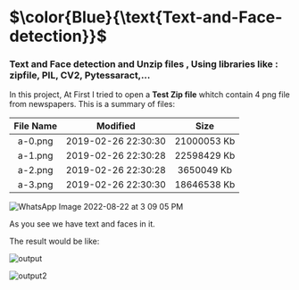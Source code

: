 # $\color{Blue}{\text{Text-and-Face-detection}}$
### Text and Face detection and Unzip files , Using libraries like : zipfile, PIL, CV2, Pytessaract,...

In this project, At First I tried to open a __Test Zip file__ whitch contain 4 png file from newspapers.  This is a summary of files:


| File Name  | Modified | Size | 
| :---: | :---: | :---: | 
| a-0.png  | 2019-02-26 22:30:30 | 21000053 Kb | 
| a-1.png |2019-02-26 22:30:28 | 22598429 Kb| 
| a-2.png | 2019-02-26 22:30:28 | 3650049 Kb| 
| a-3.png |  2019-02-26 22:30:30 | 18646538 Kb| 

![WhatsApp Image 2022-08-22 at 3 09 05 PM](https://user-images.githubusercontent.com/96078633/185903011-b0bdf2d3-45fc-4275-a8f3-8bb24dea9286.jpeg)

As you see we have text and faces in it.

The result would be like:

![output](https://user-images.githubusercontent.com/96078633/185903471-11e19ffb-197a-44af-86c0-0f3fce5b68b7.png)

![output2](https://user-images.githubusercontent.com/96078633/185903482-179bab94-7998-465e-9129-927ded99ba90.png)


